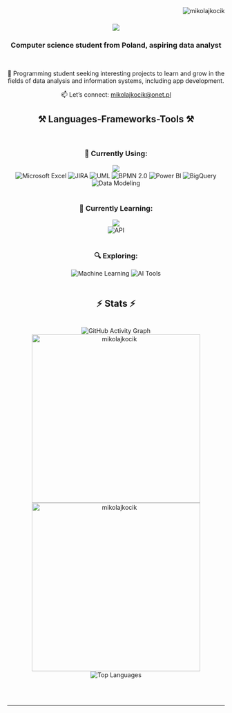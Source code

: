 <img align="right" src="https://komarev.com/ghpvc/?username=mikolajkocik&label=Profile%20views&color=0e75b6&style=flat" alt="mikolajkocik" />

<h1 align="center">
    <img src="https://readme-typing-svg.herokuapp.com/?font=Righteous&size=35&center=true&vCenter=true&width=600&height=100&duration=4000&lines=Welcome+to+my+profile!+👋;Data+Analyst+%26+IT+Support;Turning+Data+into+Stories!;" />
</h1>

<h3 align="center">Computer science student from Poland, aspiring data analyst</h3>

<br/>

<div align="center">
  
🌟 Programming student seeking interesting projects to learn and grow in the fields of data analysis and information systems, including app development.


📫 Let’s connect: mikolajkocik@onet.pl

 </div>
 
<h2 align="center">⚒️ Languages-Frameworks-Tools ⚒️</h2>
<br/>

<!-- Current Skills Section -->
<h3 align="center">💼 Currently Using:</h3>
<div align="center">
    <img src="https://skillicons.dev/icons?i=postgres,python,ai,git,gcp,html,cs,dotnet,vscode,visualstudio,gitlab" /><br>
    <img src="https://img.shields.io/badge/-Microsoft_Excel-217346?style=for-the-badge&logo=microsoft-excel&logoColor=white" alt="Microsoft Excel" />
    <img src="https://img.shields.io/badge/-JIRA-0052CC?style=for-the-badge&logo=jira&logoColor=white" alt="JIRA" />
    <img src="https://img.shields.io/badge/-UML-007396?style=for-the-badge&logoColor=white" alt="UML" />
    <img src="https://img.shields.io/badge/-BPMN_2.0-FF6F00?style=for-the-badge&logoColor=white" alt="BPMN 2.0" />
    <img src="https://img.shields.io/badge/-PowerBI-F2C811?style=for-the-badge&logo=powerbi&logoColor=black" alt="Power BI" />
    <img src="https://img.shields.io/badge/-Google_BigQuery-4285F4?style=for-the-badge&logo=google-cloud&logoColor=white" alt="BigQuery" />
    <img src="https://img.shields.io/badge/-Data_Modeling-4CAF50?style=for-the-badge&logoColor=white" alt="Data Modeling" />
</div>

<br/>

<!-- Learning Section -->
<h3 align="center">📘 Currently Learning:</h3>
<div align="center">
    <img src="https://skillicons.dev/icons?i=postman,docker" /><br>
    <img src="https://img.shields.io/badge/-API-005571?style=for-the-badge&logo=api&logoColor=white" alt="API" />
</div>


<br/>

<!-- Exploring Section -->
<h3 align="center">🔍 Exploring:</h3>
<div align="center">
    <img src="https://img.shields.io/badge/-Machine_Learning-007396?style=for-the-badge&logo=python&logoColor=white" alt="Machine Learning" />
    <img src="https://img.shields.io/badge/-AI_Tools-FF6F00?style=for-the-badge&logoColor=white" alt="AI Tools" />
</div>


<br/>


<h2 align="center">⚡ Stats ⚡</h2>
<br>
<div align=center>
  <img src="https://github-readme-activity-graph.vercel.app/graph?username=mikolajkocik&theme=react-dark&bg_color=20232a&hide_border=true" alt="GitHub Activity Graph" />
   <img width="390" src="https://github-readme-stats.vercel.app/api?username=mikolajkocik&show_icons=true&locale=en&theme=dracula&hide_border=true" alt="mikolajkocik"/>
  <img width="390" src="https://github-readme-streak-stats.herokuapp.com/?user=mikolajkocik&theme=dracula&hide_border=true" alt="mikolajkocik" />
  <br/>
  <img src="https://github-readme-stats.vercel.app/api/top-langs/?username=mikolajkocik&layout=compact&langs_count=10&theme=dracula&hide_border=true" alt="Top Languages" /> 
</div>



<br/><br/>

<hr/>

<br/>

<br/>

